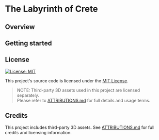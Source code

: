 # The Labyrinth of Crete

## Overview

## Getting started

## License

[![License: MIT](https://img.shields.io/badge/License-MIT-blue.svg)](./LICENSE)

This project's source code is licensed under the [MIT License](./LICENSE).

> NOTE: Third-party 3D assets used in this project are licensed separately.  
> Please refer to [ATTRIBUTIONS.md](./ATTRIBUTIONS.md) for full details and usage terms.

## Credits
This project includes third-party 3D assets.
See [ATTRIBUTIONS.md](./ATTRIBUTIONS.md) for full credits and licensing information.